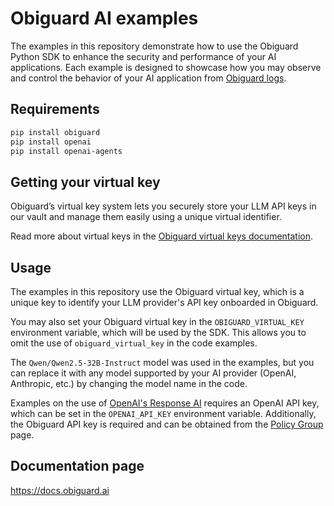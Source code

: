 # Obiguard AI examples

The examples in this repository demonstrate how to use the Obiguard Python SDK to enhance the security and performance
of your AI applications. Each example is designed to showcase how you may observe and control the behavior of your AI
application from [Obiguard logs](https://docs.obiguard.ai/observability/logs).

## Requirements

```bash
pip install obiguard
pip install openai
pip install openai-agents
```

## Getting your virtual key

Obiguard’s virtual key system lets you securely store your LLM API keys in our vault and manage them easily using a
unique virtual identifier.

Read more about virtual keys in the [Obiguard virtual keys documentation](https://docs.obiguard.ai/virtual-keys).

## Usage

The examples in this repository use the Obiguard virtual key, which is a unique key to identify your LLM provider's API
key onboarded in Obiguard.

You may also set your Obiguard virtual key in the `OBIGUARD_VIRTUAL_KEY` environment variable, which will be used by the
SDK. This allows you to omit the use of `obiguard_virtual_key` in the code examples.

The `Qwen/Qwen2.5-32B-Instruct` model was used in the examples, but you can replace it with any model supported by your
AI provider (OpenAI, Anthropic, etc.) by changing the model name in the code.

Examples on the use of [OpenAI's Response AI](https://platform.openai.com/docs/api-reference/responses) requires an
OpenAI API key, which can be set in the `OPENAI_API_KEY` environment variable. Additionally, the Obiguard API key is
required and can be obtained from
the [Policy Group](https://docs.obiguard.ai/guardrail-AI/guardrail-validators#3-generate-an-api-key-for-the-policy-group)
page.

## Documentation page

https://docs.obiguard.ai